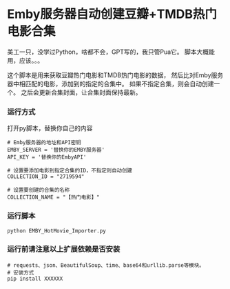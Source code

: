 # Emby服务器自动创建豆瓣+TMDB热门电影合集
美工一只，没学过Python，啥都不会，GPT写的，我只管Pua它。
脚本大概能用，应该。。。

这个脚本是用来获取豆瓣热门电影和TMDB热门电影的数据，
然后比对Emby服务器中相匹配的电影，添加到的指定的合集中。 
如果不指定合集，则会自动创建一个。
之后会更新合集封面，让合集封面保持最新。

### 运行方式
打开py脚本，替换你自己的内容

```Plain Text
# Emby服务器的地址和API密钥
EMBY_SERVER = '替换你的EMBY服务器'
API_KEY = '替换你的EmbyAPI'

# 设置要添加电影到指定合集的ID，不指定则自动创建
COLLECTION_ID = "2719594"

# 设置要创建的合集的名称
COLLECTION_NAME = "【热门电影】"
```
### 运行脚本
```Plain Text
python EMBY_HotMovie_Importer.py
```
### 运行前请注意以上扩展依赖是否安装
```Plain Text
# requests、json、BeautifulSoup、time、base64和urllib.parse等模块。
# 安装方式
pip install XXXXXX

```

